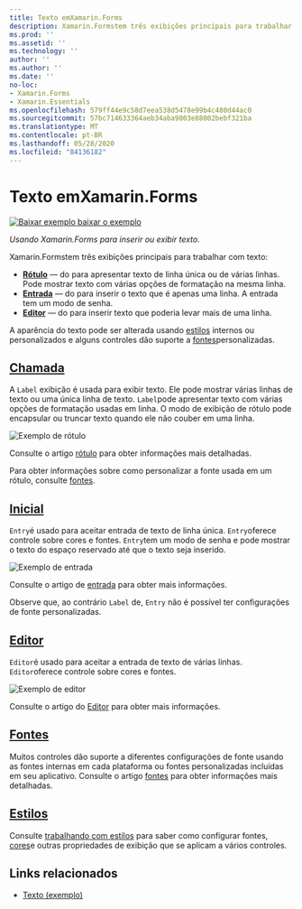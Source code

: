 ```yaml
---
title: Texto emXamarin.Forms
description: Xamarin.Formstem três exibições principais para trabalhar com texto, e este artigo explica como usá-las para inserir e exibir texto em Xamarin.Forms aplicativos.
ms.prod: ''
ms.assetid: ''
ms.technology: ''
author: ''
ms.author: ''
ms.date: ''
no-loc:
- Xamarin.Forms
- Xamarin.Essentials
ms.openlocfilehash: 579ff44e9c58d7eea538d5478e99b4c480d44ac0
ms.sourcegitcommit: 57bc714633364aeb34aba9803e88802bebf321ba
ms.translationtype: MT
ms.contentlocale: pt-BR
ms.lasthandoff: 05/28/2020
ms.locfileid: "84136182"
---
```

# <a name="text-in-xamarinforms"></a>Texto emXamarin.Forms

[![Baixar exemplo ](~/media/shared/download.png) baixar o exemplo](https://docs.microsoft.com/samples/xamarin/xamarin-forms-samples/userinterface-text)

_Usando Xamarin.Forms para inserir ou exibir texto._

Xamarin.Formstem três exibições principais para trabalhar com texto:

- **[Rótulo](#Label)** &mdash; do para apresentar texto de linha única ou de várias linhas. Pode mostrar texto com várias opções de formatação na mesma linha.
- **[Entrada](#Entry)** &mdash; do para inserir o texto que é apenas uma linha. A entrada tem um modo de senha.
- **[Editor](#Editor)** &mdash; do para inserir texto que poderia levar mais de uma linha.

A aparência do texto pode ser alterada usando [estilos](#Styles) internos ou personalizados e alguns controles dão suporte a [fontes](#Fonts)personalizadas.

<a name="Label" />

## <a name="label"></a>[Chamada](label.md)

A `Label` exibição é usada para exibir texto. Ele pode mostrar várias linhas de texto ou uma única linha de texto. `Label`pode apresentar texto com várias opções de formatação usadas em linha. O modo de exibição de rótulo pode encapsular ou truncar texto quando ele não couber em uma linha.

![Exemplo de rótulo](images/label.png)

Consulte o artigo [rótulo](label.md) para obter informações mais detalhadas.

Para obter informações sobre como personalizar a fonte usada em um rótulo, consulte [fontes](fonts.md).

<a name="Entry" />

## <a name="entry"></a>[Inicial](entry.md)

`Entry`é usado para aceitar entrada de texto de linha única. `Entry`oferece controle sobre cores e fontes. `Entry`tem um modo de senha e pode mostrar o texto do espaço reservado até que o texto seja inserido.

![Exemplo de entrada](images/entry.png)

Consulte o artigo de [entrada](entry.md) para obter mais informações.

Observe que, ao contrário `Label` de, `Entry` não é possível ter configurações de fonte personalizadas.

<a name="Editor" />

## <a name="editor"></a>[Editor](editor.md)

`Editor`é usado para aceitar a entrada de texto de várias linhas. `Editor`oferece controle sobre cores e fontes.

![Exemplo de editor](images/editor.png)

Consulte o artigo do [Editor](editor.md) para obter mais informações.

<a name="Fonts" />

## <a name="fonts"></a>[Fontes](fonts.md)

Muitos controles dão suporte a diferentes configurações de fonte usando as fontes internas em cada plataforma ou fontes personalizadas incluídas em seu aplicativo. Consulte o artigo [fontes](fonts.md) para obter informações mais detalhadas.

<a name="Styles" />

## <a name="styles"></a>[Estilos](styles.md)

Consulte [trabalhando com estilos](~/xamarin-forms/user-interface/styles/index.md) para saber como configurar fontes, [cores](~/xamarin-forms/user-interface/colors.md)e outras propriedades de exibição que se aplicam a vários controles.

## <a name="related-links"></a>Links relacionados

- [Texto (exemplo)](https://docs.microsoft.com/samples/xamarin/xamarin-forms-samples/userinterface-text)
